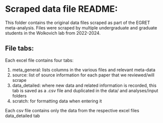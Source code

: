 # Scraped data file README:

This folder contains the original data files scraped as part of the EGRET meta-analysis. Files were scraped by multiple undergraduate and graduate students in the Wolkovich lab from 2022-2024.

## File tabs:

Each excel file contains four tabs:
1. meta_general: lists columns in the various files and relevant meta-data
2. source: list of source information for each paper that we reviewed/will scrape
3. data_detailed: where new data and related information is recorded, this tab is saved as a .csv file and duplicated in the data/ and analyses/input folders
4. scratch: for formatting data when entering it

Each csv file contains only the data from the respective excel files data_detailed tab